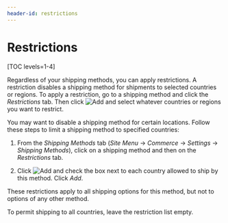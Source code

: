 ```yaml
---
header-id: restrictions
---
```


# Restrictions

[TOC levels=1-4]

Regardless of your shipping methods, you can apply restrictions. A restriction
disables a shipping method for shipments to selected countries or regions. To
apply a restriction, go to a shipping method and click the *Restrictions* tab.
Then click ![Add](../../images/icon-add.png) and select whatever countries or
regions you want to restrict.

You may want to disable a shipping method for certain locations. Follow these
steps to limit a shipping method to specified countries:

1.  From the *Shipping Methods* tab (*Site Menu* &rarr; *Commerce* &rarr;
    *Settings* &rarr; *Shipping Methods*), click on a shipping method and
    then on the *Restrictions* tab.

2.  Click ![Add](../../images/icon-add.png) and check the box next to each
    country allowed to ship by this method. Click *Add*.

These restrictions apply to all shipping options for this method, but not to
options of any other method.

To permit shipping to all countries, leave the restriction list empty.
